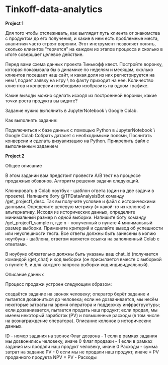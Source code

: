 # Tinkoff-data-analytics
**Project 1**

Для того чтобы отслеживать, как выглядит путь клиента от знакомства с продуктом до его получения, и какие в нем есть проблемные места, аналитики часто строят воронки. Этот инструмент позволяет понять, сколько клиентов "теряется" на каждом из этапов процесса и сколько в итоге совершает целевое действие.

Перед вами схема данных проекта Тинькофф квест. Постройте воронку, которая показывала бы в динамике по неделям и месяцам, сколько клиентов посещает наш сайт, и какая доля из них регистрируется на нем \ подает заявку на игру \ по факту приходит на нее. Количество клиентов и конверсии необходимо изобразить на одном графике.

Какие выводы можно сделать исходя из построенной воронки, какие точки роста продукта вы видите?

Задание нужно выполнить в JupyterNotebook \ Google Colab.

Как выполнять задание:

Подключиться к базе данных с помощью Python в JupyterNotebook \ Google Colab 
Собрать датасет с необходимыми полями,
Посчитать конверсии и сделать визуализацию на Python.
Прикрепить файл с выполненным заданием

**Project 2**

Общее описание

В этом задании вам предстоит провести A/B тест на процессе продажных обзвонов. Алгоритм решения задачи следующий.

Клонировать в Colab ноутбук - шаблон ответа (один на две задачи в проекте).
Напишите боту @TFDataAnalysisBot команду /get_project1_desc. Так вы получите условие и файл с историческими данными.
Определите целевую метрику (= какой-то из колонок) и альтернативу.
Исходя из исторических данных, определите минимальный размер n одной выборки.
Напишите боту команду /get_project1_sample n, где n - полученный в пункте 4 минимальный размер выборки.
Примените критерий и сделайте вывод об успешности или неуспешности теста.
Все ответы должны быть занесены в копию ноутбука - шаблона, ответом является ссылка на заполненный Colab с ответами.

В ноубуке обязательно должны быть указаны ваш chat_id (получается командой /get_chat) и код выборки (он присылается вместе с выборкой в пункте 5, и для каждого запроса выборки код индивидуальный).

Описание данных

Процесс продажи устроен следующим образом:

создаётся задание на звонок человеку;
оператор берёт задание и пытается дозвониться до человека;
если не дозванивается, мы несём некоторые затраты на время оператора и поддержку инфраструктуры;
если дозванивается, пытается продать наш продукт;
если продал, мы имеем некоторый заработок (PV) и повышенные расходы (в том числе на вознаграждение оператора).
Описание колонок в исторических данных.

ID - номер задания на звонок
Флаг дозвона - 1 если в рамках задания мы дозвонились человеку, иначе 0
Флаг продажи - 1 если в рамках задания мы продали наш продукт человеку, иначе 0
Расходы - сумма затрат на задание
PV - 0 если мы не продали наш продукт, иначе = PV проданного продукта
NPV = PV - Расходы
